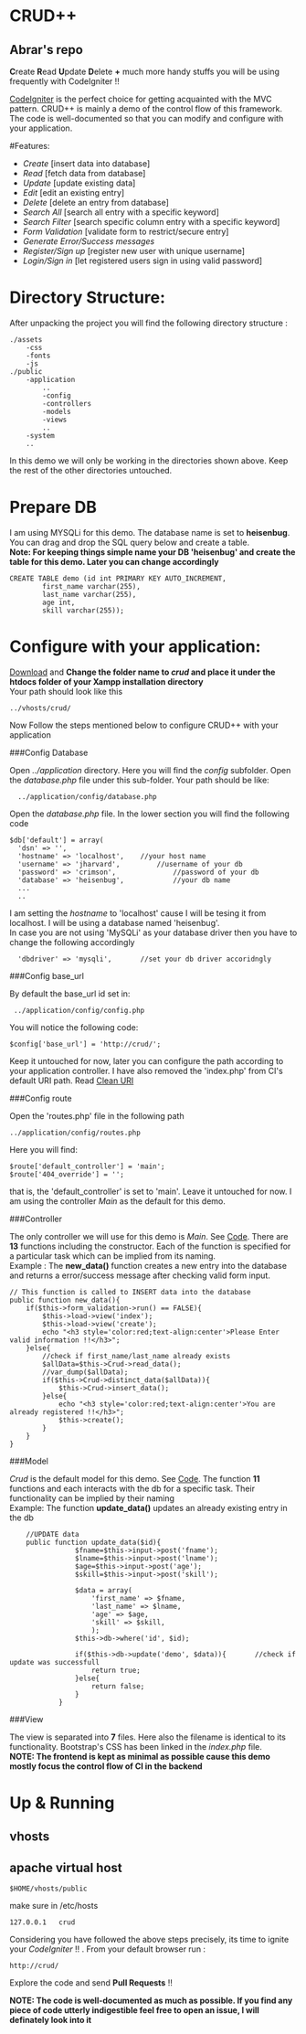 # CRUD++

## Abrar's repo
**C**reate **R**ead **U**pdate **D**elete **+** much more handy stuffs you will be using frequently with CodeIgniter !!

[CodeIgniter](https://www.codeigniter.com/userguide3/general/welcome.html) is the perfect choice for getting acquainted with the MVC pattern. CRUD++ is mainly a demo of the control flow of this framework. The code is well-documented so that you can modify and configure with your application.

#Features:


  - *Create* [insert data into database]
  - *Read* [fetch data from database]
  - *Update* [update existing data]
  - *Edit* [edit an existing entry]
  - *Delete* [delete an entry from database]
  - *Search All* [search all entry with a specific keyword]
  - *Search Filter* [search specific column entry with a specific keyword]
  - *Form Validation* [validate form to restrict/secure entry]
  - *Generate Error/Success messages*
  - *Register/Sign up* [register new user with unique username]
  - *Login/Sign in* [let registered users sign in using valid password]

# Directory Structure:

After unpacking the project you will find the following  directory structure :

    ./assets
        -css
        -fonts
        -js
    ./public
        -application
            ..
            -config
            -controllers
            -models
            -views
            ..
        -system
        ..


In this demo we will only be working in the directories shown above. Keep the rest of the other directories untouched.

# Prepare DB

I am using MYSQLi for this demo. The database name is set to **heisenbug**. You can drag and drop the SQL query below and create a table. <br>
**Note: For keeping things simple name your DB 'heisenbug' and create the table for this demo. Later you can change accordingly**

    CREATE TABLE demo (id int PRIMARY KEY AUTO_INCREMENT,
            first_name varchar(255),
            last_name varchar(255),
            age int,
            skill varchar(255));


# Configure with your application:

[Download](https://github.com/abrarShariar/crud/archive/master.zip) and **Change the folder name to *crud* and place it under the htdocs folder of your Xampp installation directory**<br>
Your path should look like this

    ../vhosts/crud/

Now Follow the steps mentioned below to configure CRUD++ with your application

###Config Database

Open *../application* directory. Here you will find the *config* subfolder. Open the *database.php* file under this sub-folder. Your path should be like:

      ../application/config/database.php

Open the *database.php* file. In the lower section you will find the following code

    $db['default'] = array(
      'dsn' => '',
      'hostname' => 'localhost',    //your host name
      'username' => 'jharvard',         //username of your db
      'password' => 'crimson',              //password of your db
      'database' => 'heisenbug',            //your db name
      ...
      ..

I am setting the *hostname* to 'localhost' cause I will be tesing it from localhost. I will be using a database named 'heisenbug'.<br>
In case you are not using 'MySQLi' as your database driver then you have to change the following accordingly

      'dbdriver' => 'mysqli',       //set your db driver accoridngly

###Config base_url

By default the base_url id set in:

     ../application/config/config.php

You will notice the following code:

    $config['base_url'] = 'http://crud/';

Keep it untouched for now, later you can configure the path according to your application controller.
I have also removed the 'index.php' from CI's default URI path. Read [Clean URI](https://github.com/TheHeisenbugs/Sustainable-Tourism/blob/abrar/clean_uri.md)

###Config route

Open the 'routes.php' file in the following path

    ../application/config/routes.php

Here you will find:

    $route['default_controller'] = 'main';
    $route['404_override'] = '';

that is, the 'default_controller' is set to 'main'. Leave it untouched for now. I am using the controller *Main* as the default for this demo.

###Controller

The only controller we will use for this demo is *Main*. See [Code](https://github.com/abrarShariar/crud/blob/master/demo/application/controllers/Main.php). There are **13** functions including the constructor. Each of the function is specified for a particular task which can be implied from its naming.<br> Example :
The **new_data()** function creates a new entry into the database and returns a error/success message after checking valid form input.


    // This function is called to INSERT data into the database
    public function new_data(){
        if($this->form_validation->run() == FALSE){
            $this->load->view('index');
            $this->load->view('create');
            echo "<h3 style='color:red;text-align:center'>Please Enter valid information !!</h3>";
        }else{
            //check if first_name/last_name already exists
            $allData=$this->Crud->read_data();
            //var_dump($allData);
            if($this->Crud->distinct_data($allData)){
                $this->Crud->insert_data();
            }else{
                echo "<h3 style='color:red;text-align:center'>You are already registered !!</h3>";
                $this->create();
            }
        }
    }

###Model

*Crud* is the default model for this demo. See [Code](https://github.com/abrarShariar/crud/blob/master/demo/application/models/Crud.php). The function **11** functions and each interacts with the db for a specific task. Their functionality can be implied by their naming <br> Example: The function **update_data()** updates an already existing entry in the db


        //UPDATE data
        public function update_data($id){
                    $fname=$this->input->post('fname');
                    $lname=$this->input->post('lname');
                    $age=$this->input->post('age');
                    $skill=$this->input->post('skill');

                    $data = array(
                        'first_name' => $fname,
                        'last_name' => $lname,
                        'age' => $age,
                        'skill' => $skill,
                        );
                    $this->db->where('id', $id);

                    if($this->db->update('demo', $data)){       //check if update was successfull
                        return true;
                    }else{
                        return false;
                    }
                }

###View

The view is separated into **7** files. Here also the filename is identical to its functionality. Bootstrap's CSS has been linked in the *index.php* file.<br>
**NOTE: The frontend is kept as minimal as possible cause this demo mostly focus the control flow of CI in the backend**

# Up & Running

## vhosts
## apache virtual host

    $HOME/vhosts/public

make sure in /etc/hosts

    127.0.0.1   crud

Considering you have followed the above steps precisely, its time to ignite your *CodeIgniter* !! . From your default browser run :

    http://crud/

Explore the code and send **Pull Requests** !!<br>

**NOTE: The code is well-documented as much as possible. If you find any piece of code utterly indigestible feel free to open an issue, I will definately look into it**
